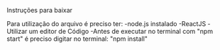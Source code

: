 Instruções para baixar

Para utilização do arquivo é preciso ter:
-node.js instalado
-ReactJS
-Utilizar um editor de Código
-Antes de executar no terminal com "npm start" é preciso digitar no terminal: "npm install"

